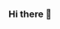 ### Hi there 👋
<!--
[![roadmap.sh](https://api.roadmap.sh/v1-badge/wide/64eca06bb128dce3cb84978a?variant=dark&roadmaps=full-stack%2Csystem-design%2Csoftware-design-architecture%2Cdevops)](https://roadmap.sh)
**maranix/maranix** is a ✨ _special_ ✨ repository because its `README.md` (this file) appears on your GitHub profile.

Here are some ideas to get you started:

- 🔭 I’m currently working on ...
- 🌱 I’m currently learning ...
- 👯 I’m looking to collaborate on ...
- 🤔 I’m looking for help with ...
- 💬 Ask me about ...
- 📫 How to reach me: ...
- 😄 Pronouns: ...
- ⚡ Fun fact: ...
-->
